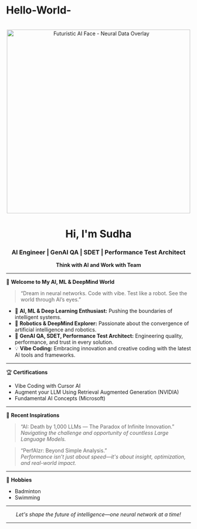 # Hello-World-
<p align="center">
  <img src="https://images.unsplash.com/photo-1465101046530-73398c7f28ca?auto=format&fit=crop&w=900&q=80" alt="Futuristic AI Face - Neural Data Overlay" width="500"/>
</p>

<h1 align="center">Hi, I'm Sudha </h1>
<h3 align="center">AI Engineer | GenAI QA | SDET | Performance Test Architect</h3>
<p align="center"><b>Think with AI and Work with Team</b></p>

---

🌌 **Welcome to My AI, ML & DeepMind World**

> “Dream in neural networks. Code with vibe. Test like a robot. See the world through AI’s eyes.”

- 🧠 **AI, ML & Deep Learning Enthusiast:** Pushing the boundaries of intelligent systems.
- 🤖 **Robotics & DeepMind Explorer:** Passionate about the convergence of artificial intelligence and robotics.
- 🚦 **GenAI QA, SDET, Performance Test Architect:** Engineering quality, performance, and trust in every solution.
- 💡 **Vibe Coding:** Embracing innovation and creative coding with the latest AI tools and frameworks.

---

🏆 **Certifications**
- Vibe Coding with Cursor AI
- Augment your LLM Using Retrieval Augmented Generation (NVIDIA)
- Fundamental AI Concepts (Microsoft)

---

🎯 **Recent Inspirations**
> “AI: Death by 1,000 LLMs — The Paradox of Infinite Innovation.”  
> _Navigating the challenge and opportunity of countless Large Language Models._

> “PerfAIzr: Beyond Simple Analysis.”  
> _Performance isn’t just about speed—it's about insight, optimization, and real-world impact._

---

🏸 **Hobbies**
- Badminton
- Swimming

---

<p align="center">
  <em>Let's shape the future of intelligence—one neural network at a time!</em>
</p>

---
